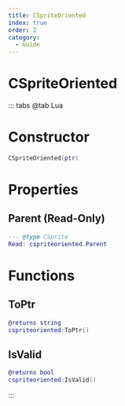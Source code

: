 ```yaml
---
title: CSpriteOriented
index: true
order: 2
category:
  - Guide
---
```


# CSpriteOriented

::: tabs
@tab Lua
# Constructor
```lua
CSpriteOriented(ptr)
```
# Properties
## Parent (Read-Only)
```lua
--- @type CSprite
Read: cspriteoriented.Parent
```
# Functions
## ToPtr
```lua
@returns string
cspriteoriented:ToPtr()
```
## IsValid
```lua
@returns bool
cspriteoriented:IsValid()
```

:::